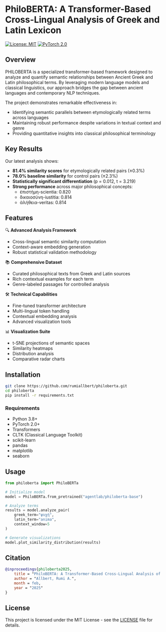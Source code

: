 # PhiloBERTA: A Transformer-Based Cross-Lingual Analysis of Greek and Latin Lexicon

[![License: MIT](https://img.shields.io/badge/License-MIT-yellow.svg)](https://opensource.org/licenses/MIT)
[![PyTorch 2.0](https://img.shields.io/badge/PyTorch-2.0-%23EE4C2C.svg)](https://pytorch.org/)

## Overview

PHILOBERTA is a specialized transformer-based framework designed to analyze and quantify semantic relationships between Ancient Greek and Latin philosophical terms. By leveraging modern language models and classical linguistics, our approach bridges the gap between ancient languages and contemporary NLP techniques.

The project demonstrates remarkable effectiveness in:
- Identifying semantic parallels between etymologically related terms across languages
- Maintaining robust performance despite variations in textual context and genre
- Providing quantitative insights into classical philosophical terminology

## Key Results

Our latest analysis shows:
- **81.4% similarity scores** for etymologically related pairs (±0.3%)
- **78.0% baseline similarity** for control pairs (±2.3%)
- **Statistically significant differentiation** (p = 0.012, t = 3.219)
- **Strong performance** across major philosophical concepts:
  - ἐπιστήμη-scientia: 0.820
  - δικαιοσύνη-iustitia: 0.814
  - ἀλήθεια-veritas: 0.814

## Features

🔍 **Advanced Analysis Framework**
- Cross-lingual semantic similarity computation
- Context-aware embedding generation
- Robust statistical validation methodology

📚 **Comprehensive Dataset**
- Curated philosophical texts from Greek and Latin sources
- Rich contextual examples for each term
- Genre-labeled passages for controlled analysis

🛠️ **Technical Capabilities**
- Fine-tuned transformer architecture
- Multi-lingual token handling
- Contextual embedding analysis
- Advanced visualization tools

📊 **Visualization Suite**
- t-SNE projections of semantic spaces
- Similarity heatmaps
- Distribution analysis
- Comparative radar charts

## Installation

```bash
git clone https://github.com/rumiallbert/philoberta.git
cd philoberta
pip install -r requirements.txt
```

### Requirements
- Python 3.8+
- PyTorch 2.0+
- Transformers
- CLTK (Classical Language Toolkit)
- scikit-learn
- pandas
- matplotlib
- seaborn

## Usage

```python
from philoberta import PhiloBERTa

# Initialize model
model = PhiloBERTa.from_pretrained("agentlab/philoberta-base")

# Analyze terms
results = model.analyze_pair(
    greek_term="ψυχή",
    latin_term="anima",
    context_window=5
)

# Generate visualizations
model.plot_similarity_distribution(results)
```

## Citation

```bibtex
@inproceedings{philoberta2025,
    title = "PhiloBERTA: A Transformer-Based Cross-Lingual Analysis of Greek and Latin Lexicon",
    author = "Allbert, Rumi A.",
    month = feb,
    year = "2025"
}
```

## License

This project is licensed under the MIT License - see the [LICENSE](LICENSE) file for details.